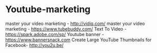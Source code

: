 # Youtube-marketing


master your video marketing - http://vidiq.com/
master your video marketing - https://www.tubebuddy.com/
Text To Video - https://spark.adobe.com/sp/
Youtube banner - https://www.bannersnack.com
Create Large YouTube Thumbnails for Facebook- http://you2u.be/
